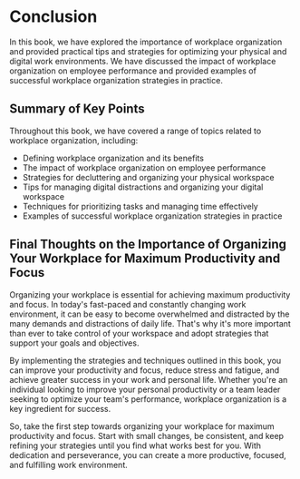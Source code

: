 # Conclusion

In this book, we have explored the importance of workplace organization and provided practical tips and strategies for optimizing your physical and digital work environments. We have discussed the impact of workplace organization on employee performance and provided examples of successful workplace organization strategies in practice.

Summary of Key Points
---------------------

Throughout this book, we have covered a range of topics related to workplace organization, including:

* Defining workplace organization and its benefits
* The impact of workplace organization on employee performance
* Strategies for decluttering and organizing your physical workspace
* Tips for managing digital distractions and organizing your digital workspace
* Techniques for prioritizing tasks and managing time effectively
* Examples of successful workplace organization strategies in practice

Final Thoughts on the Importance of Organizing Your Workplace for Maximum Productivity and Focus
------------------------------------------------------------------------------------------------

Organizing your workplace is essential for achieving maximum productivity and focus. In today's fast-paced and constantly changing work environment, it can be easy to become overwhelmed and distracted by the many demands and distractions of daily life. That's why it's more important than ever to take control of your workspace and adopt strategies that support your goals and objectives.

By implementing the strategies and techniques outlined in this book, you can improve your productivity and focus, reduce stress and fatigue, and achieve greater success in your work and personal life. Whether you're an individual looking to improve your personal productivity or a team leader seeking to optimize your team's performance, workplace organization is a key ingredient for success.

So, take the first step towards organizing your workplace for maximum productivity and focus. Start with small changes, be consistent, and keep refining your strategies until you find what works best for you. With dedication and perseverance, you can create a more productive, focused, and fulfilling work environment.

